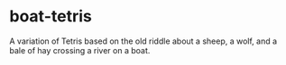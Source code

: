 # boat-tetris
A variation of Tetris based on the old riddle about a sheep, a wolf, and a bale of hay crossing a river on a boat.
